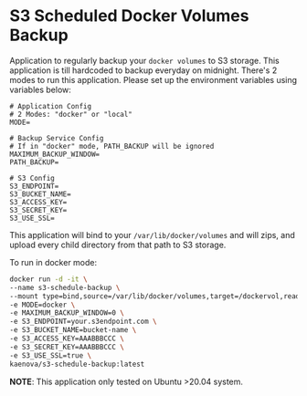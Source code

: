 # S3 Scheduled Docker Volumes Backup

Application to regularly backup your `docker volumes` to S3 storage. This application is till hardcoded to backup everyday on midnight. There's 2 modes to run this application. Please set up the environment variables using variables below:
```env
# Application Config
# 2 Modes: "docker" or "local"
MODE=

# Backup Service Config
# If in "docker" mode, PATH_BACKUP will be ignored
MAXIMUM_BACKUP_WINDOW=
PATH_BACKUP=

# S3 Config
S3_ENDPOINT=
S3_BUCKET_NAME=
S3_ACCESS_KEY=
S3_SECRET_KEY=
S3_USE_SSL=
``` 

This application will bind to your `/var/lib/docker/volumes` and will zips, and upload every child directory from that path to S3 storage.

To run in docker mode:
```sh
docker run -d -it \
--name s3-schedule-backup \
--mount type=bind,source=/var/lib/docker/volumes,target=/dockervol,readonly \
-e MODE=docker \
-e MAXIMUM_BACKUP_WINDOW=0 \
-e S3_ENDPOINT=your.s3endpoint.com \
-e S3_BUCKET_NAME=bucket-name \
-e S3_ACCESS_KEY=AAABBBCCC \
-e S3_SECRET_KEY=AAABBBCCC \
-e S3_USE_SSL=true \
kaenova/s3-schedule-backup:latest
```

**NOTE**: This application only tested on Ubuntu >20.04 system.